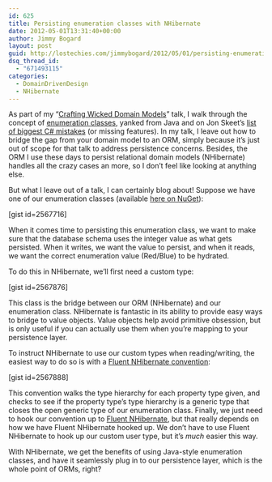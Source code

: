 ```yaml
---
id: 625
title: Persisting enumeration classes with NHibernate
date: 2012-05-01T13:31:40+00:00
author: Jimmy Bogard
layout: post
guid: http://lostechies.com/jimmybogard/2012/05/01/persisting-enumeration-classes-with-nhibernate/
dsq_thread_id:
  - "671493115"
categories:
  - DomainDrivenDesign
  - NHibernate
---
```

As part of my “[Crafting Wicked Domain Models](http://youtu.be/GubLNJL47K8)” talk, I walk through the concept of [enumeration classes](http://lostechies.com/jimmybogard/2008/08/12/enumeration-classes/), yanked from Java and on Jon Skeet’s [list of biggest C# mistakes](http://vimeo.com/17151234) (or missing features). In my talk, I leave out how to bridge the gap from your domain model to an ORM, simply because it’s just out of scope for that talk to address persistence concerns. Besides, the ORM I use these days to persist relational domain models (NHibernate) handles all the crazy cases an more, so I don’t feel like looking at anything else.

But what I leave out of a talk, I can certainly blog about! Suppose we have one of our enumeration classes (available [here on NuGet](http://nuget.org/packages/Enumeration)):

[gist id=2567716]

When it comes time to persisting this enumeration class, we want to make sure that the database schema uses the integer value as what gets persisted. When it writes, we want the value to persist, and when it reads, we want the correct enumeration value (Red/Blue) to be hydrated.

To do this in NHibernate, we’ll first need a custom type:

[gist id=2567876]

This class is the bridge between our ORM (NHibernate) and our enumeration class. NHibernate is fantastic in its ability to provide easy ways to bridge to value objects. Value objects help avoid primitive obsession, but is only useful if you can actually use them when you’re mapping to your persistence layer.

To instruct NHibernate to use our custom types when reading/writing, the easiest way to do so is with a [Fluent NHibernate convention](https://github.com/jagregory/fluent-nhibernate/wiki/Conventions):

[gist id=2567888]

This convention walks the type hierarchy for each property type given, and checks to see if the property type’s type hierarchy is a generic type that closes the open generic type of our enumeration class. Finally, we just need to hook our convention up to [Fluent NHibernate](http://www.fluentnhibernate.org/), but that really depends on how we have Fluent NHibernate hooked up. We don’t have to use Fluent NHibernate to hook up our custom user type, but it’s _much_ easier this way.

With NHibernate, we get the benefits of using Java-style enumeration classes, and have it seamlessly plug in to our persistence layer, which is the whole point of ORMs, right?